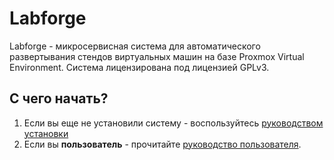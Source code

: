 # Labforge

Labforge - микросервисная система для автоматического развертывания стендов виртуальных машин на базе
Proxmox Virtual Environment. Система лицензирована под лицензией GPLv3.

## С чего начать?

1. Если вы еще не установили систему - воспользуйтесь [руководством установки](install-guide/requirements.md)
2. Если вы **пользователь** - прочитайте [руководство пользователя](user-guide/index.md).
